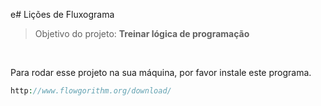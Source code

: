 e# Lições de Fluxograma
> Objetivo do projeto: <strong>Treinar lógica de programação</strong>
<br>
<p>Para rodar esse projeto na sua máquina, por favor instale este programa.</p>

~~~php
http://www.flowgorithm.org/download/
~~~
